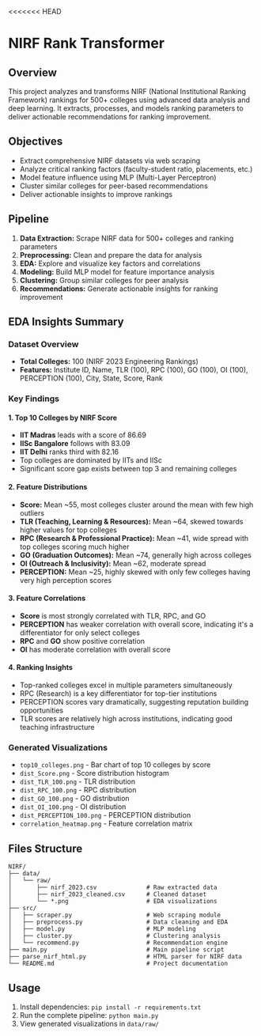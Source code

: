 <<<<<<< HEAD
# NIRF Rank Transformer

## Overview

This project analyzes and transforms NIRF (National Institutional Ranking Framework) rankings for 500+ colleges using advanced data analysis and deep learning. It extracts, processes, and models ranking parameters to deliver actionable recommendations for ranking improvement.

## Objectives

- Extract comprehensive NIRF datasets via web scraping
- Analyze critical ranking factors (faculty-student ratio, placements, etc.)
- Model feature influence using MLP (Multi-Layer Perceptron)
- Cluster similar colleges for peer-based recommendations
- Deliver actionable insights to improve rankings

## Pipeline

1. **Data Extraction:** Scrape NIRF data for 500+ colleges and ranking parameters
2. **Preprocessing:** Clean and prepare the data for analysis
3. **EDA:** Explore and visualize key factors and correlations
4. **Modeling:** Build MLP model for feature importance analysis
5. **Clustering:** Group similar colleges for peer analysis
6. **Recommendations:** Generate actionable insights for ranking improvement

## EDA Insights Summary

### Dataset Overview

- **Total Colleges:** 100 (NIRF 2023 Engineering Rankings)
- **Features:** Institute ID, Name, TLR (100), RPC (100), GO (100), OI (100), PERCEPTION (100), City, State, Score, Rank

### Key Findings

#### 1. Top 10 Colleges by NIRF Score

- **IIT Madras** leads with a score of 86.69
- **IISc Bangalore** follows with 83.09
- **IIT Delhi** ranks third with 82.16
- Top colleges are dominated by IITs and IISc
- Significant score gap exists between top 3 and remaining colleges

#### 2. Feature Distributions

- **Score:** Mean ~55, most colleges cluster around the mean with few high outliers
- **TLR (Teaching, Learning & Resources):** Mean ~64, skewed towards higher values for top colleges
- **RPC (Research & Professional Practice):** Mean ~41, wide spread with top colleges scoring much higher
- **GO (Graduation Outcomes):** Mean ~74, generally high across colleges
- **OI (Outreach & Inclusivity):** Mean ~62, moderate spread
- **PERCEPTION:** Mean ~25, highly skewed with only few colleges having very high perception scores

#### 3. Feature Correlations

- **Score** is most strongly correlated with TLR, RPC, and GO
- **PERCEPTION** has weaker correlation with overall score, indicating it's a differentiator for only select colleges
- **RPC** and **GO** show positive correlation
- **OI** has moderate correlation with overall score

#### 4. Ranking Insights

- Top-ranked colleges excel in multiple parameters simultaneously
- RPC (Research) is a key differentiator for top-tier institutions
- PERCEPTION scores vary dramatically, suggesting reputation building opportunities
- TLR scores are relatively high across institutions, indicating good teaching infrastructure

### Generated Visualizations

- `top10_colleges.png` - Bar chart of top 10 colleges by score
- `dist_Score.png` - Score distribution histogram
- `dist_TLR_100.png` - TLR distribution
- `dist_RPC_100.png` - RPC distribution
- `dist_GO_100.png` - GO distribution
- `dist_OI_100.png` - OI distribution
- `dist_PERCEPTION_100.png` - PERCEPTION distribution
- `correlation_heatmap.png` - Feature correlation matrix

## Files Structure

```
NIRF/
├── data/
│   └── raw/
│       ├── nirf_2023.csv              # Raw extracted data
│       ├── nirf_2023_cleaned.csv      # Cleaned dataset
│       └── *.png                      # EDA visualizations
├── src/
│   ├── scraper.py                     # Web scraping module
│   ├── preprocess.py                  # Data cleaning and EDA
│   ├── model.py                       # MLP modeling
│   ├── cluster.py                     # Clustering analysis
│   └── recommend.py                   # Recommendation engine
├── main.py                            # Main pipeline script
├── parse_nirf_html.py                 # HTML parser for NIRF data
└── README.md                          # Project documentation
```

## Usage

1. Install dependencies: `pip install -r requirements.txt`
2. Run the complete pipeline: `python main.py`
3. View generated visualizations in `data/raw/`

